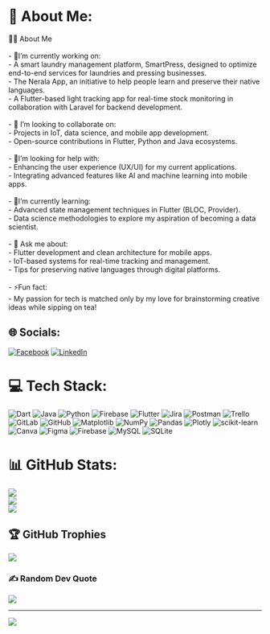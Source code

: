 # 💫 About Me:
🧑‍💻 About Me  <br><br>- 🔭I’m currently working on:  <br>   - A smart laundry management platform, SmartPress, designed to optimize end-to-end services for laundries and pressing businesses.  <br>   - The Nerala App, an initiative to help people learn and preserve their native languages.  <br>   - A Flutter-based light tracking app for real-time stock monitoring in collaboration with Laravel for backend development.  <br><br>- 👯 I’m looking to collaborate on:  <br>   - Projects in IoT, data science, and mobile app development.  <br>   - Open-source contributions in Flutter, Python and Java ecosystems.  <br><br>- 🤝I’m looking for help with:  <br>   - Enhancing the user experience (UX/UI) for my current applications.  <br>   - Integrating advanced features like AI and machine learning into mobile apps.  <br><br>- 🌱I’m currently learning:  <br>   - Advanced state management techniques in Flutter (BLOC, Provider).  <br>   - Data science methodologies to explore my aspiration of becoming a data scientist.  <br><br>- 💬 Ask me about:  <br>   - Flutter development and clean architecture for mobile apps.  <br>   - IoT-based systems for real-time tracking and management.  <br>   - Tips for preserving native languages through digital platforms.  <br><br>- ⚡Fun fact:  <br>   - My passion for tech is matched only by my love for brainstorming creative ideas while sipping on tea!


## 🌐 Socials:
[![Facebook](https://img.shields.io/badge/Facebook-%231877F2.svg?logo=Facebook&logoColor=white)](https://facebook.com/https://www.facebook.com/profile.php?id=100088719572863&mibextid=ZbWKwL) [![LinkedIn](https://img.shields.io/badge/LinkedIn-%230077B5.svg?logo=linkedin&logoColor=white)](https://linkedin.com/in/www.linkedin.com/in/tima-cheguem-claude) 

# 💻 Tech Stack:
![Dart](https://img.shields.io/badge/dart-%230175C2.svg?style=for-the-badge&logo=dart&logoColor=white) ![Java](https://img.shields.io/badge/java-%23ED8B00.svg?style=for-the-badge&logo=openjdk&logoColor=white) ![Python](https://img.shields.io/badge/python-3670A0?style=for-the-badge&logo=python&logoColor=ffdd54) ![Firebase](https://img.shields.io/badge/firebase-%23039BE5.svg?style=for-the-badge&logo=firebase) ![Flutter](https://img.shields.io/badge/Flutter-%2302569B.svg?style=for-the-badge&logo=Flutter&logoColor=white) ![Jira](https://img.shields.io/badge/jira-%230A0FFF.svg?style=for-the-badge&logo=jira&logoColor=white) ![Postman](https://img.shields.io/badge/Postman-FF6C37?style=for-the-badge&logo=postman&logoColor=white) ![Trello](https://img.shields.io/badge/Trello-%23026AA7.svg?style=for-the-badge&logo=Trello&logoColor=white) ![GitLab](https://img.shields.io/badge/gitlab-%23181717.svg?style=for-the-badge&logo=gitlab&logoColor=white) ![GitHub](https://img.shields.io/badge/github-%23121011.svg?style=for-the-badge&logo=github&logoColor=white) ![Matplotlib](https://img.shields.io/badge/Matplotlib-%23ffffff.svg?style=for-the-badge&logo=Matplotlib&logoColor=black) ![NumPy](https://img.shields.io/badge/numpy-%23013243.svg?style=for-the-badge&logo=numpy&logoColor=white) ![Pandas](https://img.shields.io/badge/pandas-%23150458.svg?style=for-the-badge&logo=pandas&logoColor=white) ![Plotly](https://img.shields.io/badge/Plotly-%233F4F75.svg?style=for-the-badge&logo=plotly&logoColor=white) ![scikit-learn](https://img.shields.io/badge/scikit--learn-%23F7931E.svg?style=for-the-badge&logo=scikit-learn&logoColor=white) ![Canva](https://img.shields.io/badge/Canva-%2300C4CC.svg?style=for-the-badge&logo=Canva&logoColor=white) ![Figma](https://img.shields.io/badge/figma-%23F24E1E.svg?style=for-the-badge&logo=figma&logoColor=white) ![Firebase](https://img.shields.io/badge/firebase-a08021?style=for-the-badge&logo=firebase&logoColor=ffcd34) ![MySQL](https://img.shields.io/badge/mysql-4479A1.svg?style=for-the-badge&logo=mysql&logoColor=white) ![SQLite](https://img.shields.io/badge/sqlite-%2307405e.svg?style=for-the-badge&logo=sqlite&logoColor=white)
# 📊 GitHub Stats:
![](https://github-readme-stats.vercel.app/api?username=timacheguemclaude&theme=dark&hide_border=false&include_all_commits=true&count_private=true)<br/>
![](https://github-readme-streak-stats.herokuapp.com/?user=timacheguemclaude&theme=dark&hide_border=false)<br/>
![](https://github-readme-stats.vercel.app/api/top-langs/?username=timacheguemclaude&theme=dark&hide_border=false&include_all_commits=true&count_private=true&layout=compact)

## 🏆 GitHub Trophies
![](https://github-profile-trophy.vercel.app/?username=timacheguemclaude&theme=radical&no-frame=false&no-bg=true&margin-w=4)

### ✍️ Random Dev Quote
![](https://quotes-github-readme.vercel.app/api?type=horizontal&theme=radical)

---
[![](https://visitcount.itsvg.in/api?id=timacheguemclaude&icon=0&color=0)](https://visitcount.itsvg.in)

<!-- Proudly created with GPRM ( https://gprm.itsvg.in ) -->
